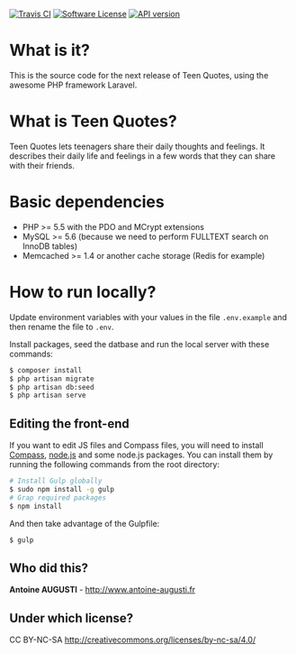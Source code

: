 [![Travis CI](http://img.shields.io/travis/TeenQuotes/website/v3.0.svg?style=flat)](https://travis-ci.org/TeenQuotes/website)
[![Software License](http://img.shields.io/badge/License-CC%20BY--NC--SA-orange.svg?style=flat)](https://github.com/TeenQuotes/website/blob/v3.0/LICENSE.md)
[![API version](http://img.shields.io/badge/API%20version-1.0alpha-blue.svg?style=flat)](https://github.com/TeenQuotes/api-documentation)

# What is it?
This is the source code for the next release of Teen Quotes, using the awesome PHP framework Laravel.

# What is Teen Quotes?
Teen Quotes lets teenagers share their daily thoughts and feelings. It describes their daily life and feelings in a few words that they can share with their friends.

# Basic dependencies
- PHP >= 5.5 with the PDO and MCrypt extensions
- MySQL >= 5.6 (because we need to perform FULLTEXT search on InnoDB tables)
- Memcached >= 1.4 or another cache storage (Redis for example)

# How to run locally?
Update environment variables with your values in the file `.env.example` and then rename the file to `.env`.

Install packages, seed the datbase and run the local server with these commands:

```bash
$ composer install
$ php artisan migrate
$ php artisan db:seed
$ php artisan serve
```

## Editing the front-end
If you want to edit JS files and Compass files, you will need to install [Compass](http://compass-style.org/install/), [node.js](http://nodejs.org/) and some node.js packages. You can install them by running the following commands from the root directory:
```bash
# Install Gulp globally
$ sudo npm install -g gulp
# Grap required packages
$ npm install
```

And then take advantage of the Gulpfile:
```bash
$ gulp
```

## Who did this?
**Antoine AUGUSTI** - http://www.antoine-augusti.fr

## Under which license?
CC BY-NC-SA http://creativecommons.org/licenses/by-nc-sa/4.0/
